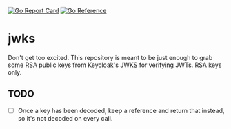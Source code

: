 [![Go Report Card](https://goreportcard.com/badge/github.com/MicahParks/jwks)](https://goreportcard.com/report/github.com/MicahParks/jwks) [![Go Reference](https://pkg.go.dev/badge/github.com/MicahParks/jwks.svg)](https://pkg.go.dev/github.com/MicahParks/jwks)

# jwks

Don't get too excited. This repository is meant to be just enough to grab some RSA public keys from Keycloak's JWKS for
verifying JWTs. RSA keys only.

## TODO

- [ ] Once a key has been decoded, keep a reference and return that instead, so it's not decoded on every call.
